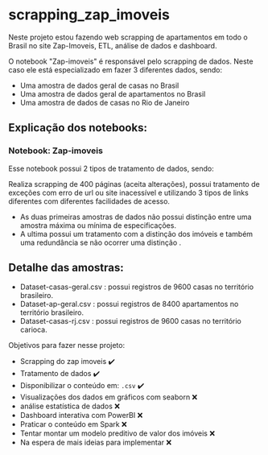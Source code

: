# scrapping_zap_imoveis
Neste projeto estou fazendo web scrapping de apartamentos em todo o Brasil no site Zap-Imoveis, ETL, análise de dados e dashboard. 

O notebook "Zap-imoveis" é responsável pelo scrapping de dados. Neste caso ele está especializado em fazer 3 diferentes dados, sendo: 

* Uma amostra de dados geral de casas no Brasil
* Uma amostra de dados geral de apartamentos no Brasil  
* Uma amostra de dados de casas no Rio de Janeiro  

## Explicação dos notebooks:

### Notebook: Zap-imoveis
Esse notebook possui 2 tipos de tratamento de dados, sendo:

Realiza scrapping de 400 páginas (aceita alterações), possui tratamento de exceções com erro de url ou site inacessível e utilizando 3 tipos de links diferentes com diferentes facilidades de acesso. 

* As duas primeiras amostras de dados não possui distinção entre uma amostra máxima ou mínima de especificações.
* A ultima possui um tratamento com a distinção dos imóveis e também uma redundância se não ocorrer uma distinção .

## Detalhe das amostras:

* Dataset-casas-geral.csv : possui registros de 9600 casas no território brasileiro.
* Dataset-ap-geral.csv : possui registros de 8400 apartamentos no território brasileiro.
* Dataset-casas-rj.csv : possui registros de 9600 casas no território carioca.


Objetivos para fazer nesse projeto:

* Scrapping do zap imoveis :heavy_check_mark:
* Tratamento de dados :heavy_check_mark:
* Disponibilizar o conteúdo em: `.csv` :heavy_check_mark:
* Visualizações dos dados em gráficos com seaborn :x:
* análise estatística de dados :x:
* Dashboard interativa com PowerBI :x:
* Praticar o conteúdo em Spark :x:
* Tentar montar um modelo preditivo de valor dos imóveis :x:
* Na espera de mais ideias para implementar :x:
